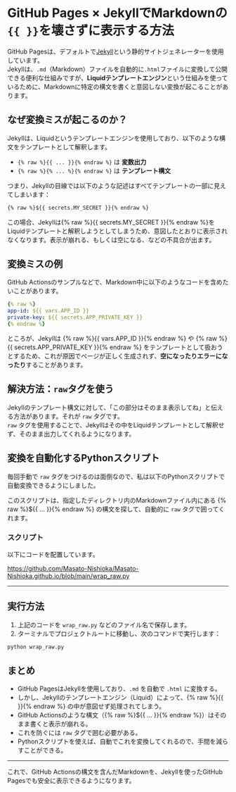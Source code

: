 # GitHub Pages × JekyllでMarkdownの`{{ }}`を壊さずに表示する方法

GitHub Pagesは、デフォルトで[Jekyll](https://jekyllrb.com/)という静的サイトジェネレーターを使用しています。  
Jekyllは、`.md`（Markdown）ファイルを自動的に`.html`ファイルに変換して公開できる便利な仕組みですが、**Liquidテンプレートエンジン**という仕組みを使っているために、Markdownに特定の構文を書くと意図しない変換が起こることがあります。

## なぜ変換ミスが起こるのか？

Jekyllは、Liquidというテンプレートエンジンを使用しており、以下のような構文をテンプレートとして解釈します。

- `{% raw %}{{ ... }}{% endraw %}` は **変数出力**
- `{% raw %}{% ... %}{% endraw %}` は **テンプレート構文**

つまり、Jekyllの目線では以下のような記述はすべてテンプレートの一部に見えてしまいます：

```markdown
{% raw %}${{ secrets.MY_SECRET }}{% endraw %}
```

この場合、Jekyllは{% raw %}{{ secrets.MY_SECRET }}{% endraw %}をLiquidテンプレートと解釈しようとしてしまうため、意図したとおりに表示されなくなります。表示が崩れる、もしくは空になる、などの不具合が出ます。

## 変換ミスの例

GitHub Actionsのサンプルなどで、Markdown中に以下のようなコードを含めたいことがあります。

```yaml
{% raw %}
app-id: ${{ vars.APP_ID }}
private-key: ${{ secrets.APP_PRIVATE_KEY }}
{% endraw %}
```

ところが、Jekyllは {% raw %}{{ vars.APP_ID }}{% endraw %} や {% raw %}{{ secrets.APP_PRIVATE_KEY }}{% endraw %} をテンプレートとして扱おうとするため、これが原因でページが正しく生成されず、**空になったりエラーになったり**することがあります。

## 解決方法：`raw`タグを使う

Jekyllのテンプレート構文に対して、「この部分はそのまま表示してね」と伝える方法があります。それが `raw` タグです。  
`raw` タグを使用することで、Jekyllはその中をLiquidテンプレートとして解釈せず、そのまま出力してくれるようになります。

## 変換を自動化するPythonスクリプト

毎回手動で `raw` タグをつけるのは面倒なので、私は以下のPythonスクリプトで自動変換できるようにしました。

このスクリプトは、指定したディレクトリ内のMarkdownファイル内にある {% raw %}${{ ... }}{% endraw %} の構文を探して、自動的に `raw` タグで囲ってくれます。

### スクリプト

以下にコードを配置しています。

<https://github.com/Masato-Nishioka/Masato-Nishioka.github.io/blob/main/wrap_raw.py>

---

## 実行方法

1. 上記のコードを `wrap_raw.py` などのファイル名で保存します。
2. ターミナルでプロジェクトルートに移動し、次のコマンドで実行します：

```bash
python wrap_raw.py
```

## まとめ

- GitHub PagesはJekyllを使用しており、`.md` を自動で `.html` に変換する。
- しかし、Jekyllのテンプレートエンジン（Liquid）によって、{% raw %}{{ }}{% endraw %} の中が意図せず処理されてしまう。
- GitHub Actionsのような構文（{% raw %}${{ ... }}{% endraw %}）はそのまま書くと表示が崩れる。
- これを防ぐには `raw` タグで囲む必要がある。
- Pythonスクリプトを使えば、自動でこれを変換してくれるので、手間を減らすことができる。

---

これで、GitHub Actionsの構文を含んだMarkdownを、Jekyllを使ったGitHub Pagesでも安全に表示できるようになります。
